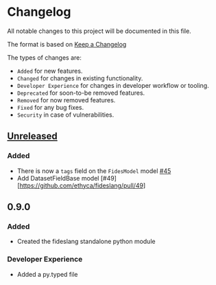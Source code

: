 # Changelog

All notable changes to this project will be documented in this file.

The format is based on [Keep a Changelog](https://keepachangelog.com/en/)

The types of changes are:

* `Added` for new features.
* `Changed` for changes in existing functionality.
* `Developer Experience` for changes in developer workflow or tooling.
* `Deprecated` for soon-to-be removed features.
* `Removed` for now removed features.
* `Fixed` for any bug fixes.
* `Security` in case of vulnerabilities.

## [Unreleased](https://github.com/ethyca/fideslang/compare/0.9.0...main)

### Added

* There is now a `tags` field on the `FidesModel` model [#45](https://github.com/ethyca/fideslang/pull/45)
* Add DatasetFieldBase model [#49][https://github.com/ethyca/fideslang/pull/49]

## 0.9.0

### Added

* Created the fideslang standalone python module

### Developer Experience

* Added a py.typed file
